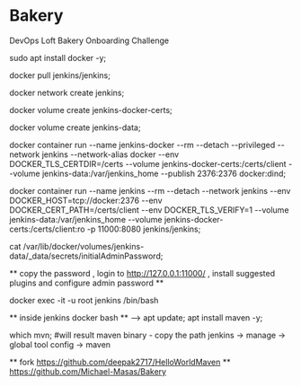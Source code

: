 # Bakery
DevOps Loft Bakery Onboarding Challenge

sudo apt install docker -y;

docker pull jenkins/jenkins;

docker network create jenkins;

docker volume create jenkins-docker-certs;

docker volume create jenkins-data;

docker container run --name jenkins-docker --rm --detach   --privileged --network jenkins --network-alias docker   --env DOCKER_TLS_CERTDIR=/certs   --volume jenkins-docker-certs:/certs/client   --volume jenkins-data:/var/jenkins_home   --publish 2376:2376 docker:dind;

docker container run --name jenkins --rm --detach   --network jenkins --env DOCKER_HOST=tcp://docker:2376   --env DOCKER_CERT_PATH=/certs/client --env DOCKER_TLS_VERIFY=1   --volume jenkins-data:/var/jenkins_home   --volume jenkins-docker-certs:/certs/client:ro  -p 11000:8080 jenkins/jenkins;

cat /var/lib/docker/volumes/jenkins-data/_data/secrets/initialAdminPassword;

** copy the password , login to http://127.0.0.1:11000/ , install suggested plugins and configure admin password ** 

docker exec -it -u root jenkins /bin/bash

** inside jenkins docker bash ** --> apt update; apt install maven -y; 



which mvn; #will result maven binary - copy the path jenkins -> manage -> global tool config -> maven

** fork https://github.com/deepak2717/HelloWorldMaven ** 
https://github.com/Michael-Masas/Bakery







